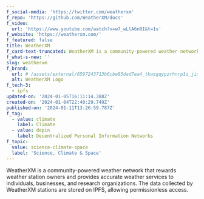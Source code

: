 ```yaml
---
f_social-media: 'https://twitter.com/weatherxm'
f_repo: 'https://github.com/WeatherXM/docs'
f_video:
  url: 'https://www.youtube.com/watch?v=w7_wLlA6n8I&t=1s'
f_website: 'https://weatherxm.com/'
f_featured: false
title: WeatherXM
f_card-text-truncated: WeatherXM is a community-powered weather network.
f_what-s-new: ''
slug: weatherxm
f_brand:
  url: # /assets/external/6597243713b6cbe85dad7ea4_tkwzgqypzrhnrp1i_jixqqpgoeqydofsk6p7muppqji.png
  alt: WeatherXM Logo
f_tech-3:
  - ipfs
updated-on: '2024-01-05T16:11:14.388Z'
created-on: '2024-01-04T22:40:29.749Z'
published-on: '2024-01-11T13:26:59.787Z'
f_tag:
  - value: climate
    label: Climate
  - value: depin
    label: Decentralized Personal Information Networks
f_topic:
  value: science-climate-space
  label: 'Science, Climate & Space'
---
```


WeatherXM is a community-powered weather network that rewards weather station owners and provides accurate weather services to individuals, businesses, and research organizations. The data collected by WeatherXM stations are stored on IPFS, allowing permissionless access.
